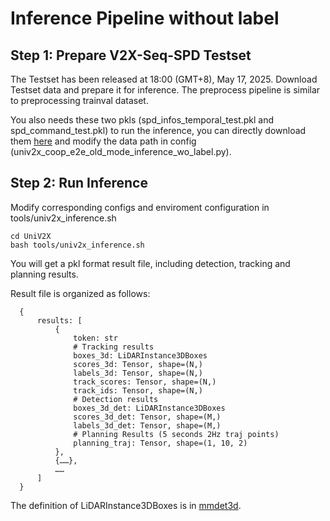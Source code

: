 # Inference Pipeline without label 

## Step 1: Prepare V2X-Seq-SPD Testset

The Testset has been released at 18:00 (GMT+8), May 17, 2025.
Download Testset data and prepare it for inference.
The preprocess pipeline is similar to preprocessing trainval dataset.

You also needs these two pkls (spd_infos_temporal_test.pkl and spd_command_test.pkl) to run the inference, you can directly download them [here](https://drive.google.com/drive/folders/1qjpq0g9WB0sRQnKCRFQADYv7lybcnbwL) and modify the data path in config (univ2x_coop_e2e_old_mode_inference_wo_label.py).

## Step 2: Run Inference
Modify corresponding configs and enviroment configuration in tools/univ2x_inference.sh
  ```
  cd UniV2X
  bash tools/univ2x_inference.sh
  ```
You will get a pkl format result file, including detection, tracking and planning results.

Result file is organized as follows:

  ```
    {
        results: [
            {
                token: str
                # Tracking results
                boxes_3d: LiDARInstance3DBoxes
                scores_3d: Tensor, shape=(N,)
                labels_3d: Tensor, shape=(N,)
                track_scores: Tensor, shape=(N,)
                track_ids: Tensor, shape=(N,)
                # Detection results
                boxes_3d_det: LiDARInstance3DBoxes
                scores_3d_det: Tensor, shape=(M,)
                labels_3d_det: Tensor, shape=(M,)
                # Planning Results (5 seconds 2Hz traj points)
                planning_traj: Tensor, shape=(1, 10, 2)
            },
            {……},
            ……
        ]
    }
  ```

  The definition of LiDARInstance3DBoxes is in [mmdet3d](https://github.com/open-mmlab/mmdetection3d/blob/1.0/mmdet3d/core/bbox/structures/lidar_box3d.py).
